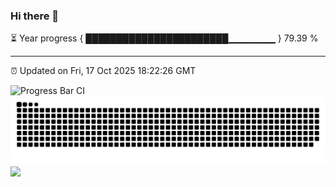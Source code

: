 ### Hi there 👋

⏳ Year progress { ███████████████████████▁▁▁▁▁▁▁ } 79.39 %

---

⏰ Updated on Fri, 17 Oct 2025 18:22:26 GMT

![Progress Bar CI](https://github.com/liununu/liununu/workflows/Progress%20Bar%20CI/badge.svg)![](https://raw.githubusercontent.com/L1cardo/L1cardo/main/assets/github-contribution-grid-snake.svg)![](https://raw.githubusercontent.com/seesaws/seesaws/main/assets/github-contribution-grid-snake.svg)
